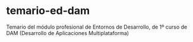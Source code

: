 # temario-ed-dam
Temario del módulo profesional de Entornos de Desarrollo, de 1º curso de DAM (Desarrollo de Aplicaciones Multiplataforma)
